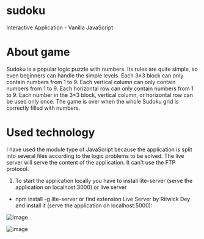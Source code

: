 # sudoku
Interactive Application - Vanilla JavaScript

# About game
Sudoku is a popular logic puzzle with numbers. Its rules are quite simple, so even beginners can handle the simple levels.
Each 3×3 block can only contain numbers from 1 to 9.
Each vertical column can only contain numbers from 1 to 9.
Each horizontal row can only contain numbers from 1 to 9.
Each number in the 3×3 block, vertical column, or horizontal row can be used only once.
The game is over when the whole Sudoku grid is correctly filled with numbers.

# Used technology
I have used the module type of JavaScript because the application is split into several files according to the logic problems to be solved. The live server will serve the content of the application. It can't use the FTP protocol.

1. To start the application locally you have to install lite-server (serve the application on localhost:3000) or live server
- npm install -g lite-server
or find extension Live Server by Ritwick Dey and install it (serve the application on localhost:5000):


![image](https://github.com/ElitsaDev/sudoku/assets/94979851/68b2429e-eb09-4aa4-b3c5-e5b783863f4d)

![image](https://github.com/ElitsaDev/sudoku/assets/94979851/77f3bef4-7097-4fed-bf15-c446ec5a1a3d)

